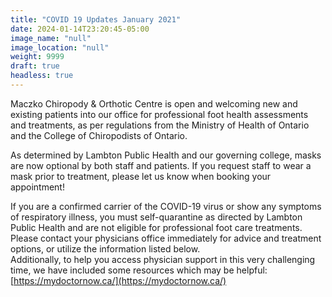 ```yaml
---
title: "COVID 19 Updates January 2021"
date: 2024-01-14T23:20:45-05:00
image_name: "null"
image_location: "null"
weight: 9999
draft: true
headless: true
---
```


Maczko Chiropody & Orthotic Centre  is open and welcoming new and existing patients into our office for professional foot health assessments and treatments, as per regulations from the Ministry of Health of Ontario and the College of Chiropodists of Ontario.

As determined by Lambton Public Health and our governing college, masks are now optional by both staff and patients. If you request staff to wear a mask prior to treatment, please let us know when booking your appointment! 

If you are a confirmed carrier of the COVID-19 virus or show any symptoms of respiratory illness, you must self-quarantine as directed by Lambton Public Health and are not eligible for professional foot care treatments. Please contact your physicians office immediately for advice and treatment options, or utilize the information listed below.  
Additionally, to help you access physician support in this very challenging time, we have included some resources which may be helpful:  
[https://mydoctornow.ca/](https://mydoctornow.ca/)